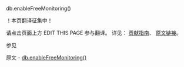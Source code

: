  db.enableFreeMonitoring()

 ！本页翻译征集中！

请点击页面上方 EDIT THIS PAGE 参与翻译。
详见：
[贡献指南]( https://github.com/JinMuInfo/MongoDB-Manual-zh/blob/master/CONTRIBUTING.md )、
[原文链接](  https://docs.mongodb.com/manual/reference/method/db.enableFreeMonitoring/  )。

 参见

原文 - [db.enableFreeMonitoring()]( https://docs.mongodb.com/manual/reference/method/db.enableFreeMonitoring/ )

